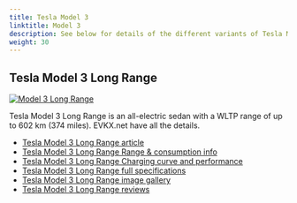 ```yaml
---
title: Tesla Model 3
linktitle: Model 3
description: See below for details of the different variants of Tesla Model 3
weight: 30
---
```

## Tesla Model 3 Long Range

[![Model 3 Long Range](https://media.evkx.net/multimedia/models/tesla/model_3/model_3_long_range/main_1_st.jpg)](/models/tesla/model_3/model_3_long_range/)

Tesla Model 3 Long Range is an all-electric sedan with a WLTP range of up to 602 km (374 miles). EVKX.net have all the details. 

- [Tesla Model 3 Long Range article](/models/tesla/model_3/model_3_long_range/)
- [Tesla Model 3 Long Range Range & consumption info](/models/tesla/model_3/model_3_long_range//rangeandconsumption)
- [Tesla Model 3 Long Range Charging curve and performance](/models/tesla/model_3/model_3_long_range//chargingcurve)
- [Tesla Model 3 Long Range full specifications](/models/tesla/model_3/model_3_long_range//specifications)
- [Tesla Model 3 Long Range image gallery](/models/tesla/model_3/model_3_long_range//gallery)
- [Tesla Model 3 Long Range reviews](/models/tesla/model_3/model_3_long_range//reviews)

